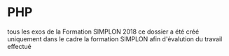 # PHP
tous les exos de la Formation SIMPLON 2018
ce dossier a été créé uniquement dans le cadre la formation SIMPLON afin d'évalution du travail effectué
